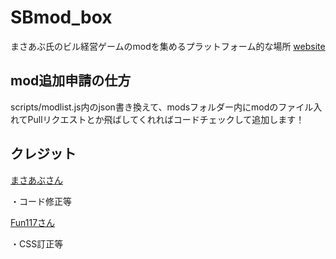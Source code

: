 # SBmod_box

まさあぶ氏のビル経営ゲームのmodを集めるプラットフォーム的な場所
[website](https://dmmo-com-jp.github.io/SBmod_box/index.html)
## mod追加申請の仕方
scripts/modlist.js内のjson書き換えて、modsフォルダー内にmodのファイル入れてPullリクエストとか飛ばしてくれればコードチェックして追加します！
## クレジット
[まさあぶさん](https://github.com/Masaabu)

・コード修正等

[Fun117さん](https://github.com/Fun117)

・CSS訂正等
